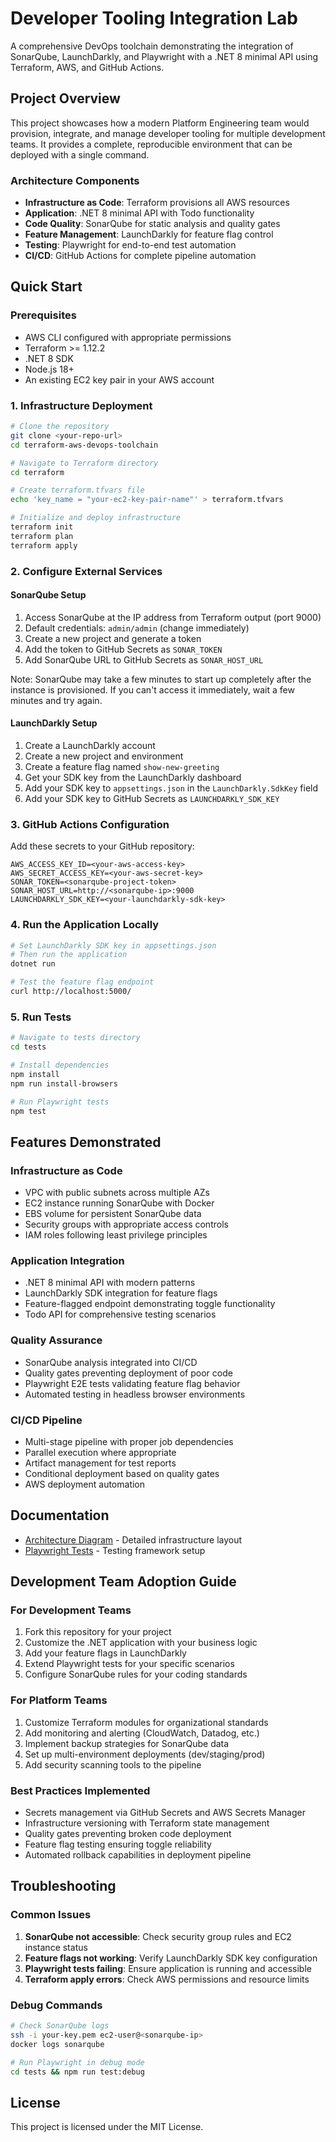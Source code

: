 # Developer Tooling Integration Lab

A comprehensive DevOps toolchain demonstrating the integration of SonarQube, LaunchDarkly, and Playwright with a .NET 8 minimal API using Terraform, AWS, and GitHub Actions.

## Project Overview

This project showcases how a modern Platform Engineering team would provision, integrate, and manage developer tooling for multiple development teams. It provides a complete, reproducible environment that can be deployed with a single command.

### Architecture Components

- **Infrastructure as Code**: Terraform provisions all AWS resources
- **Application**: .NET 8 minimal API with Todo functionality
- **Code Quality**: SonarQube for static analysis and quality gates
- **Feature Management**: LaunchDarkly for feature flag control
- **Testing**: Playwright for end-to-end test automation
- **CI/CD**: GitHub Actions for complete pipeline automation

## Quick Start

### Prerequisites

- AWS CLI configured with appropriate permissions
- Terraform >= 1.12.2
- .NET 8 SDK
- Node.js 18+
- An existing EC2 key pair in your AWS account

### 1. Infrastructure Deployment

```bash
# Clone the repository
git clone <your-repo-url>
cd terraform-aws-devops-toolchain

# Navigate to Terraform directory
cd terraform

# Create terraform.tfvars file
echo 'key_name = "your-ec2-key-pair-name"' > terraform.tfvars

# Initialize and deploy infrastructure
terraform init
terraform plan
terraform apply
```

### 2. Configure External Services

#### SonarQube Setup

1. Access SonarQube at the IP address from Terraform output (port 9000)
2. Default credentials: `admin/admin` (change immediately)
3. Create a new project and generate a token
4. Add the token to GitHub Secrets as `SONAR_TOKEN`
5. Add SonarQube URL to GitHub Secrets as `SONAR_HOST_URL`

Note: SonarQube may take a few minutes to start up completely after the instance is provisioned. If you can't access it immediately, wait a few minutes and try again.

#### LaunchDarkly Setup

1. Create a LaunchDarkly account
2. Create a new project and environment
3. Create a feature flag named `show-new-greeting`
4. Get your SDK key from the LaunchDarkly dashboard
5. Add your SDK key to `appsettings.json` in the `LaunchDarkly.SdkKey` field
6. Add your SDK key to GitHub Secrets as `LAUNCHDARKLY_SDK_KEY`

### 3. GitHub Actions Configuration

Add these secrets to your GitHub repository:

```
AWS_ACCESS_KEY_ID=<your-aws-access-key>
AWS_SECRET_ACCESS_KEY=<your-aws-secret-key>
SONAR_TOKEN=<sonarqube-project-token>
SONAR_HOST_URL=http://<sonarqube-ip>:9000
LAUNCHDARKLY_SDK_KEY=<your-launchdarkly-sdk-key>
```

### 4. Run the Application Locally

```bash
# Set LaunchDarkly SDK key in appsettings.json
# Then run the application
dotnet run

# Test the feature flag endpoint
curl http://localhost:5000/
```

### 5. Run Tests

```bash
# Navigate to tests directory
cd tests

# Install dependencies
npm install
npm run install-browsers

# Run Playwright tests
npm test
```

## Features Demonstrated

### Infrastructure as Code

- VPC with public subnets across multiple AZs
- EC2 instance running SonarQube with Docker
- EBS volume for persistent SonarQube data
- Security groups with appropriate access controls
- IAM roles following least privilege principles

### Application Integration

- .NET 8 minimal API with modern patterns
- LaunchDarkly SDK integration for feature flags
- Feature-flagged endpoint demonstrating toggle functionality
- Todo API for comprehensive testing scenarios

### Quality Assurance

- SonarQube analysis integrated into CI/CD
- Quality gates preventing deployment of poor code
- Playwright E2E tests validating feature flag behavior
- Automated testing in headless browser environments

### CI/CD Pipeline

- Multi-stage pipeline with proper job dependencies
- Parallel execution where appropriate
- Artifact management for test reports
- Conditional deployment based on quality gates
- AWS deployment automation

## Documentation

- [Architecture Diagram](docs/architecture-diagram.md) - Detailed infrastructure layout
- [Playwright Tests](tests/setup.md) - Testing framework setup

## Development Team Adoption Guide

### For Development Teams

1. Fork this repository for your project
2. Customize the .NET application with your business logic
3. Add your feature flags in LaunchDarkly
4. Extend Playwright tests for your specific scenarios
5. Configure SonarQube rules for your coding standards

### For Platform Teams

1. Customize Terraform modules for organizational standards
2. Add monitoring and alerting (CloudWatch, Datadog, etc.)
3. Implement backup strategies for SonarQube data
4. Set up multi-environment deployments (dev/staging/prod)
5. Add security scanning tools to the pipeline

### Best Practices Implemented

- Secrets management via GitHub Secrets and AWS Secrets Manager
- Infrastructure versioning with Terraform state management
- Quality gates preventing broken code deployment
- Feature flag testing ensuring toggle reliability
- Automated rollback capabilities in deployment pipeline

## Troubleshooting

### Common Issues

1. **SonarQube not accessible**: Check security group rules and EC2 instance status
2. **Feature flags not working**: Verify LaunchDarkly SDK key configuration
3. **Playwright tests failing**: Ensure application is running and accessible
4. **Terraform apply errors**: Check AWS permissions and resource limits

### Debug Commands

```bash
# Check SonarQube logs
ssh -i your-key.pem ec2-user@<sonarqube-ip>
docker logs sonarqube

# Run Playwright in debug mode
cd tests && npm run test:debug
```

## License

This project is licensed under the MIT License.
